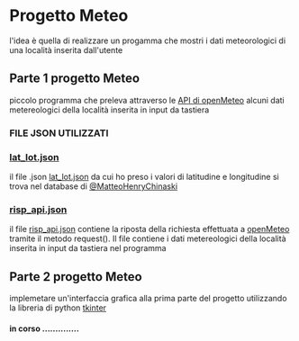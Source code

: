# Progetto Meteo
l'idea è quella di realizzare un progamma che mostri i dati meteorologici di una località inserita dall'utente

## Parte 1 progetto Meteo
piccolo programma che preleva attraverso le [API di openMeteo](https://open-meteo.com/en/docs/marine-weather-api#api_form) alcuni dati metereologici della località inserita in input da tastiera

### FILE JSON UTILIZZATI
### [lat_lot.json](https://github.com/cartopabiss/python-projects/blob/main/meteo/data/lat_lot.json)
il file .json [lat_lot.json]("https://github.com/cartopabiss/python-projects/blob/main/meteo/data/lat_lot.json") da cui ho preso i valori di latitudine e longitudine si trova nel database di [@MatteoHenryChinaski](https://github.com/MatteoHenryChinaski/Comuni-Italiani-2018-Sql-Json-excel)
### [risp_api.json](https://github.com/cartopabiss/python-projects/blob/main/meteo/data/risp_api.json) 
il file [risp_api.json](https://github.com/cartopabiss/python-projects/blob/main/meteo/data/risp_api.json) contiene la riposta della richiesta effettuata a [openMeteo](https://open-meteo.com/en/docs/marine-weather-api#api_form) tramite il metodo request(). Il file contiene i dati metereologici della località inserita in input da tastiera nel programma

## Parte 2 progetto Meteo 
implemetare un'interfaccia grafica alla prima parte del progetto utilizzando la libreria di python [tkinter](https://docs.python.org/3/library/tkinter.html)
#### in corso ..............


